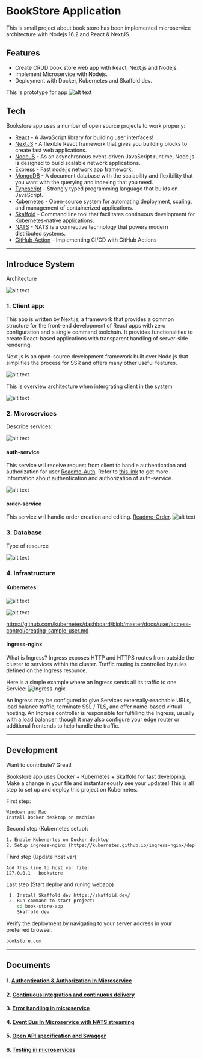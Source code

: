 # BookStore Application

This is small project about book store has been implemented microservice architecture with Nodejs 16.2 and React & NextJS.
## Features

- Create CRUD book store web app with React, Next.js and Nodejs.
- Implement Microservice with Nodejs.
- Deployment with Docker, Kubernetes and Skaffold dev.

This is prototype for app
![alt text](documents/assets/prototype-bookstore.png)

## Tech

Bookstore app uses a number of open source projects to work properly:

- [React](https://reactjs.org/) - A JavaScript library for building user interfaces!
- [NextJS](https://nextjs.org/) - A flexible React framework that gives you building blocks to create fast web applications.
- [NodeJS](https://nodejs.dev/) - As an asynchronous event-driven JavaScript runtime, Node.js is designed to build scalable network applications.
- [Express](https://expressjs.com/) - Fast node.js network app framework.
- [MongoDB](https://www.mongodb.com/) - A document database with the scalability and flexibility that you want with the querying and indexing that you need.
- [Typescript](https://www.typescriptlang.org/) - Strongly typed programming language that builds on JavaScript.
- [Kubernetes](https://kubernetes.io/vi/) - Open-source system for automating deployment, scaling, and management of containerized applications.
- [Skaffold](https://skaffold.dev/) - Command line tool that facilitates continuous development for Kubernetes-native applications.
- [NATS](https://docs.nats.io/) - NATS is a connective technology that powers modern distributed systems.
- [GitHub-Action](https://github.com/features/actions) - Implementing CI/CD with GitHub Actions

***
## Introduce System

Architecture

![alt text](documents/assets/micro-architecture.png)

###  1. Client app:

This app is written by Next.js, a framework that provides a common structure for the front-end development of React apps with zero configuration and a single command toolchain. It provides functionalities to create React-based applications with transparent handling of server-side rendering.

Next.js is an open-source development framework built over Node.js that simplifies the process for SSR and offers many other useful features.

![alt text](documents/assets/client-ssr.png)

This is overview architecture when intergrating client in the system

![alt text](documents/assets/client-ssr-overview.png)

### 2. Microservices

Describe services:

![alt text](documents/assets/services.png)

#### auth-service
This service will receive request from client to handle authentication and authorization for user [Readme-Auth](auth/Readme.md).
Refer to [this link](documents/docs/authen-author/jwt-vs-cookie.md) to get more information about authentication and authorization of auth-service.

![alt text](documents/assets/auth-srv-api.png)

#### order-service
This service will handle order creation and editing. [Readme-Order](orders/Readme.md).
![alt text](documents/assets/orders/routes.png)


### 3. Database

Type of resource

![alt text](documents/assets/type-of-resource.png)


### 4. Infrastructure

#### Kubernetes

![alt text](documents/assets/kube-diagram.png)

![alt text](documents/assets/kube-externalName.png)


https://github.com/kubernetes/dashboard/blob/master/docs/user/access-control/creating-sample-user.md

#### Ingress-nginx

What is Ingress? 
Ingress exposes HTTP and HTTPS routes from outside the cluster to services within the cluster. Traffic routing is controlled by rules defined on the Ingress resource.

Here is a simple example where an Ingress sends all its traffic to one Service:
![Ingress-ngix](documents/assets/infras/ingress.svg)

An Ingress may be configured to give Services externally-reachable URLs, load balance traffic, terminate SSL / TLS, and offer name-based virtual hosting. 
An Ingress controller is responsible for fulfilling the Ingress, usually with a load balancer, though it may also configure your edge router or additional frontends to help handle the traffic.

***
## Development

Want to contribute? Great!

Bookstore app uses Docker + Kubernetes + Skaffold for fast developing.
Make a change in your file and instantaneously see your updates!
This is all step to set up and deploy this project on Kubernetes.

First step:

```
Windown and Mac
Install Docker desktop on machine
```

Second step (Kubernetes setup):

```sh
1. Enable Kubenertes on Docker desktop
2. Setup ingress-nginx (https://kubernetes.github.io/ingress-nginx/deploy/)
```

Third step (Update host var)
```
Add this line to host var file:
127.0.0.1   bookstore
```

Last step (Start deploy and runing webapp)

```sh
 1. Install Skaffold dev https://skaffold.dev/
 2. Run command to start project:
    cd book-store-app
    Skaffold dev
```

Verify the deployment by navigating to your server address in
your preferred browser.

```sh
bookstore.com
```

***
## Documents

#### 1. [Authentication & Authorization In Microservice](./documents/docs/authen-author/jwt-vs-cookie.md)
#### 2. [Continuous integration and continuous delivery](./documents/docs/CI_CD/overview.md)
#### 3. [Error handling in microservice](./documents/docs/error-handler/error-handler.md)
#### 4. [Event Bus In Microservice with NATS streaming](./documents/docs/NATS/nats-1.md)
#### 5. [Open API specification and Swagger](./documents/docs/swagger/swagger-1-openAPI.md)
#### 6. [Testing in microservices](./documents/docs/testing/Testing-Microservices-1.md)
